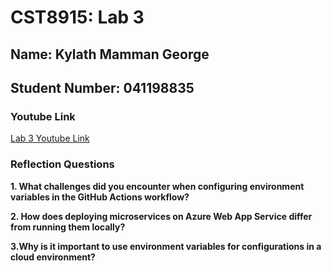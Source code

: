 # CST8915: Lab 3

## Name: Kylath Mamman George

## Student Number: 041198835

### Youtube Link

[Lab 3 Youtube Link](https://www.youtube.com/watch?v=9S035f52u4Y)

### Reflection Questions

**1. What challenges did you encounter when configuring environment variables in the GitHub Actions workflow?**

**2. How does deploying microservices on Azure Web App Service differ from running them locally?**

**3.Why is it important to use environment variables for configurations in a cloud environment?**
